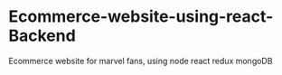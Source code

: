 # Ecommerce-website-using-react-Backend
 Ecommerce website for marvel fans, using node react redux mongoDB
